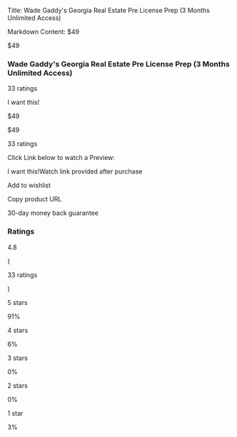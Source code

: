 Title: Wade Gaddy's Georgia Real Estate Pre License Prep (3 Months Unlimited Access)

Markdown Content:
$49

$49

### Wade Gaddy's Georgia Real Estate Pre License Prep (3 Months Unlimited Access)

33 ratings

I want this!

$49

$49

33 ratings

Click Link below to watch a Preview:

I want this!Watch link provided after purchase

Add to wishlist

Copy product URL

30-day money back guarantee

### Ratings

4.8

(

33 ratings

)

5 stars

91%

4 stars

6%

3 stars

0%

2 stars

0%

1 star

3%
